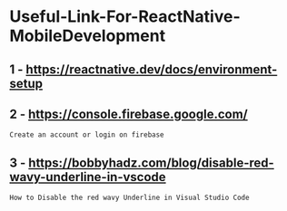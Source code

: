 # Useful-Link-For-ReactNative-MobileDevelopment

## 1 - https://reactnative.dev/docs/environment-setup

## 2 - https://console.firebase.google.com/
    Create an account or login on firebase

## 3 - https://bobbyhadz.com/blog/disable-red-wavy-underline-in-vscode
    How to Disable the red wavy Underline in Visual Studio Code

    
